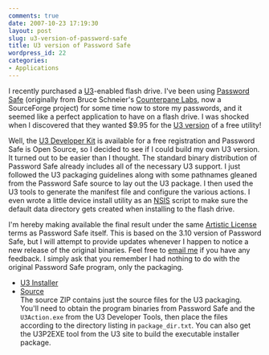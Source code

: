 ```yaml
---
comments: true
date: 2007-10-23 17:19:30
layout: post
slug: u3-version-of-password-safe
title: U3 version of Password Safe
wordpress_id: 22
categories:
- Applications
---
```


I recently purchased a [U3](http://www.u3.com/)-enabled flash drive. I've been using [Password Safe](http://passwordsafe.sourceforge.net/) (originally from Bruce Schneier's [Counterpane Labs](http://www.counterpane.com/), now a SourceForge project) for some time now to store my passwords, and it seemed like a perfect application to have on a flash drive. I was shocked when I discovered that they wanted $9.95 for the [U3 version](http://software.u3.com/Product_Details.aspx?productId=294&Selection=7) of a free utility!

Well, the [U3 Developer Kit](http://www.u3.com/developers/deploymentkit_sc.aspx) is available for a free registration and Password Safe is Open Source, so I decided to see if I could build my own U3 version. It turned out to be easier than I thought. The standard binary distribution of Password Safe already includes all of the necessary U3 support. I just followed the U3 packaging guidelines along with some pathnames gleaned from the Password Safe source to lay out the U3 package. I then used the U3 tools to generate the manifest file and configure the various actions. I even wrote a little device install utility as an [NSIS](http://nsis.sourceforge.net/) script to make sure the default data directory gets created when installing to the flash drive.

I'm hereby making available the final result under the same [Artistic License](http://www.opensource.org/licenses/artistic-license.php) terms as Password Safe itself. This is based on the 3.10 version of Password Safe, but I will attempt to provide updates whenever I happen to notice a new release of the original binaries. Feel free to [email me](mailto:kenny.pitt@gmail.com) if you have any feedback. I simply ask that you remember I had nothing to do with the original Password Safe program, only the packaging.

  * [U3 Installer](/projects/U3/pwsafe/pwsafe-u3-3.10-installer.exe)
  * [Source](/projects/U3/pwsafe/pwsafe-u3-3.10-src.zip)  
    The source ZIP contains just the source files for the U3 packaging. You'll need to obtain the program binaries from Password Safe and the `U3Action.exe` from the U3 Developer Tools, then place the files according to the directory listing in `package_dir.txt`. You can also get the U3P2EXE tool from the U3 site to build the executable installer package.
